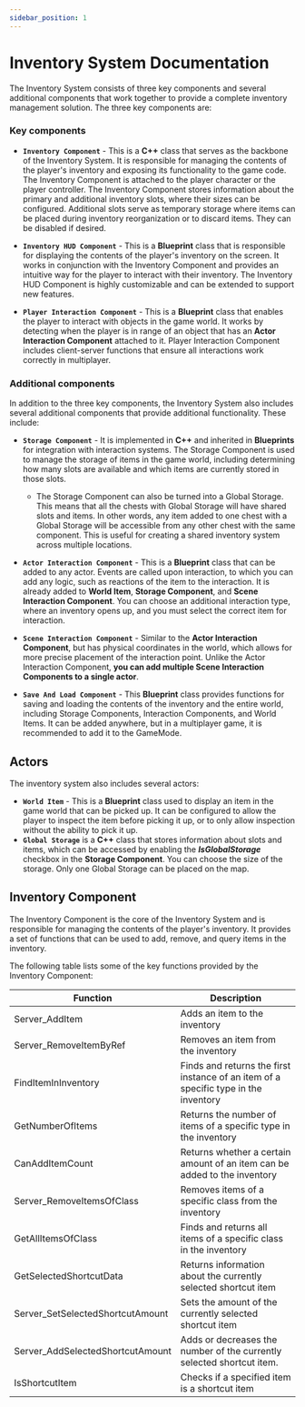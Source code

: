 ```yaml
---
sidebar_position: 1
---
```


# Inventory System Documentation

The Inventory System consists of three key components and several additional components that work together to provide a
complete inventory management solution. The three key components are:

### Key components

- **``Inventory Component``** - This is a **C++** class that serves as the backbone of the Inventory System. It is
  responsible
  for
  managing the contents of the player's inventory and exposing its functionality to the game code. The Inventory
  Component
  is attached to the player character or the player controller. The Inventory Component stores information about the
  primary and additional inventory slots, where their sizes can be configured. Additional slots serve as temporary
  storage where items can be placed during inventory reorganization or to discard items. They can be disabled if
  desired.

- **``Inventory HUD Component``** - This is a **Blueprint** class that is responsible for displaying the contents of the
  player's
  inventory on the screen. It works in conjunction with the Inventory Component and provides an intuitive way for the
  player to interact with their inventory. The Inventory HUD Component is highly customizable and can be extended to
  support new features.

- **``Player Interaction Component``** - This is a **Blueprint** class that enables the player to interact with objects
  in
  the
  game
  world. It works by detecting when the player is in range of an object that has an **Actor Interaction Component**
  attached
  to it. Player Interaction Component includes client-server functions that ensure all interactions work correctly in
  multiplayer.

### Additional components

In addition to the three key components, the Inventory System also includes several additional components that provide
additional functionality. These include:

- **``Storage Component``** - It is implemented in **C++** and inherited in **Blueprints** for integration with
  interaction systems. The Storage Component is
  used to manage the storage of items in the game world, including determining how many slots are available and which
  items are currently stored in those slots.
    - The Storage Component can also be turned into a Global Storage. This means
      that all the chests with Global Storage will have shared slots and items. In other words, any item added to one
      chest
      with a Global Storage will be
      accessible from any other chest with the same component. This is useful for creating a shared
      inventory system across multiple locations.

- **``Actor Interaction Component``** - This is a **Blueprint** class that can be added to any actor. Events are called
  upon interaction, to
  which you can add any logic, such as reactions of the item to the interaction. It is already added to **World Item**,
  **Storage Component**, and **Scene Interaction Component**. You can choose an additional interaction type, where an
  inventory
  opens up, and you must select the correct item for interaction.
- **``Scene Interaction Component``** - Similar to the **Actor Interaction Component**, but has physical coordinates in
  the world,
  which allows for more precise placement of the interaction point. Unlike the Actor Interaction Component, **you can
  add
  multiple Scene Interaction Components to a single actor**.
- **``Save And Load Component``** - This **Blueprint** class provides functions for saving and loading the contents of
  the
  inventory
  and the entire world, including Storage Components, Interaction Components, and World Items. It can be added anywhere,
  but in a multiplayer game, it is recommended to add it to the GameMode.

## Actors

The inventory system also includes several actors:

- **``World Item``** - This is a **Blueprint** class used to display an item in the game world that can be picked up. It
  can be
  configured to allow the player to inspect the item before picking it up, or to only allow inspection without the
  ability to pick it up.
- **``Global Storage``** is a **C++** class that stores information about slots and items, which can be accessed by
  enabling the
  ***IsGlobalStorage*** checkbox in the **Storage Component**. You can choose the size of the storage. Only one Global Storage can
  be placed on the map.

## Inventory Component

The Inventory Component is the core of the Inventory System and is responsible for managing the contents of the player's
inventory. It provides a set of functions that can be used to add, remove, and query items in the inventory.

The following table lists some of the key functions provided by the Inventory Component:

| Function	                        | Description                                                                         |
|----------------------------------|-------------------------------------------------------------------------------------|
| Server_AddItem                   | Adds an item to the inventory                                                       | 
| Server_RemoveItemByRef           | Removes an item from the inventory                                                  | 
| FindItemInInventory              | Finds and returns the first instance of an item of a specific type in the inventory | 
| GetNumberOfItems                 | Returns the number of items of a specific type in the inventory                     | 
| CanAddItemCount                  | Returns whether a certain amount of an item can be added to the inventory           |
| Server_RemoveItemsOfClass        | Removes items of a specific class from the inventory                                |
| GetAllItemsOfClass               | Finds and returns all items of a specific class in the inventory                    |
| GetSelectedShortcutData          | Returns information about the currently selected shortcut item                      |
| Server_SetSelectedShortcutAmount | Sets the amount of the currently selected shortcut item                             |
| Server_AddSelectedShortcutAmount | Adds or decreases the number of the currently selected shortcut item.               |
| IsShortcutItem                   | Checks if a specified item is a shortcut item                                       | 

